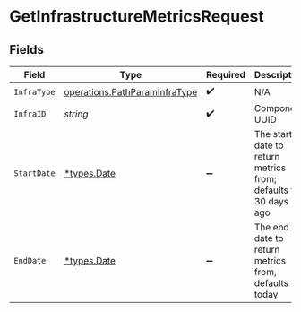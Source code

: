 # GetInfrastructureMetricsRequest


## Fields

| Field                                                                          | Type                                                                           | Required                                                                       | Description                                                                    |
| ------------------------------------------------------------------------------ | ------------------------------------------------------------------------------ | ------------------------------------------------------------------------------ | ------------------------------------------------------------------------------ |
| `InfraType`                                                                    | [operations.PathParamInfraType](../../models/operations/pathparaminfratype.md) | :heavy_check_mark:                                                             | N/A                                                                            |
| `InfraID`                                                                      | *string*                                                                       | :heavy_check_mark:                                                             | Component UUID                                                                 |
| `StartDate`                                                                    | [*types.Date](../../types/date.md)                                             | :heavy_minus_sign:                                                             | The start date to return metrics from; defaults to 30 days ago                 |
| `EndDate`                                                                      | [*types.Date](../../types/date.md)                                             | :heavy_minus_sign:                                                             | The end date to return metrics from, defaults to today                         |